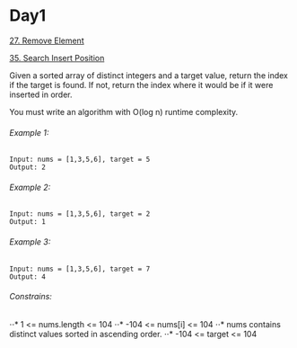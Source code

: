# Day1


[27. Remove Element](https://leetcode.com/problems/remove-element/ "27. Remove Element")

[35. Search Insert Position](https://leetcode.com/problems/search-insert-position/ "27. Remove Element")

Given a sorted array of distinct integers and a target value, return the index if the target is found. If not, return the index where it would be if it were inserted in order.

You must write an algorithm with O(log n) runtime complexity.

###### Example 1:
```
Input: nums = [1,3,5,6], target = 5
Output: 2
```

###### Example 2:
```
Input: nums = [1,3,5,6], target = 2
Output: 1
```

###### Example 3:
```
Input: nums = [1,3,5,6], target = 7
Output: 4
```

###### Constrains:

⋅⋅* 1 <= nums.length <= 104
⋅⋅* -104 <= nums[i] <= 104
⋅⋅* nums contains distinct values sorted in ascending order.
⋅⋅* -104 <= target <= 104

